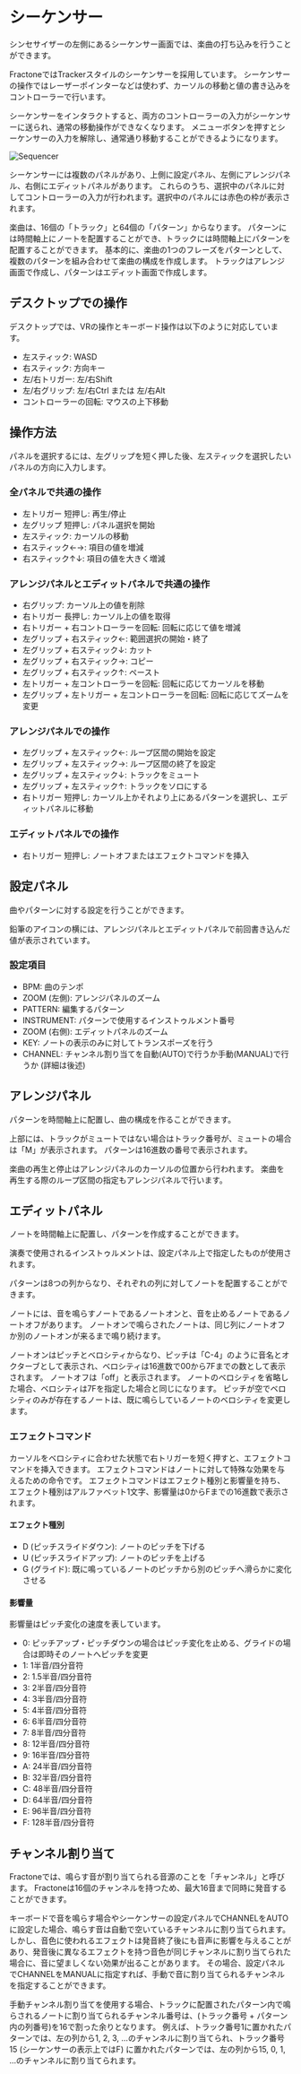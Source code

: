 # シーケンサー

シンセサイザーの左側にあるシーケンサー画面では、楽曲の打ち込みを行うことができます。

FractoneではTrackerスタイルのシーケンサーを採用しています。
シーケンサーの操作ではレーザーポインターなどは使わず、カーソルの移動と値の書き込みをコントローラーで行います。

シーケンサーをインタラクトすると、両方のコントローラーの入力がシーケンサーに送られ、通常の移動操作ができなくなります。
メニューボタンを押すとシーケンサーの入力を解除し、通常通り移動することができるようになります。

![Sequencer](images/sequencer.png)

シーケンサーには複数のパネルがあり、上側に設定パネル、左側にアレンジパネル、右側にエディットパネルがあります。
これらのうち、選択中のパネルに対してコントローラーの入力が行われます。選択中のパネルには赤色の枠が表示されます。

楽曲は、16個の「トラック」と64個の「パターン」からなります。
パターンには時間軸上にノートを配置することができ、トラックには時間軸上にパターンを配置することができます。
基本的に、楽曲の1つのフレーズをパターンとして、複数のパターンを組み合わせて楽曲の構成を作成します。
トラックはアレンジ画面で作成し、パターンはエディット画面で作成します。

## デスクトップでの操作

デスクトップでは、VRの操作とキーボード操作は以下のように対応しています。

- 左スティック: WASD
- 右スティック: 方向キー
- 左/右トリガー: 左/右Shift
- 左/右グリップ: 左/右Ctrl または 左/右Alt
- コントローラーの回転: マウスの上下移動

## 操作方法

パネルを選択するには、左グリップを短く押した後、左スティックを選択したいパネルの方向に入力します。

### 全パネルで共通の操作

- 左トリガー 短押し: 再生/停止
- 左グリップ 短押し: パネル選択を開始
- 左スティック: カーソルの移動
- 右スティック←→: 項目の値を増減
- 右スティック↑↓: 項目の値を大きく増減

### アレンジパネルとエディットパネルで共通の操作

- 右グリップ: カーソル上の値を削除
- 右トリガー 長押し: カーソル上の値を取得
- 右トリガー + 右コントローラーを回転: 回転に応じて値を増減
- 左グリップ + 右スティック←: 範囲選択の開始・終了
- 左グリップ + 右スティック↓: カット
- 左グリップ + 右スティック→: コピー
- 左グリップ + 右スティック↑: ペースト
- 左トリガー + 左コントローラーを回転: 回転に応じてカーソルを移動
- 左グリップ + 左トリガー + 左コントローラーを回転: 回転に応じてズームを変更

### アレンジパネルでの操作

- 左グリップ + 左スティック←: ループ区間の開始を設定
- 左グリップ + 左スティック→: ループ区間の終了を設定
- 左グリップ + 左スティック↓: トラックをミュート
- 左グリップ + 左スティック↑: トラックをソロにする
- 右トリガー 短押し: カーソル上かそれより上にあるパターンを選択し、エディットパネルに移動

### エディットパネルでの操作

- 右トリガー 短押し: ノートオフまたはエフェクトコマンドを挿入

## 設定パネル

曲やパターンに対する設定を行うことができます。

鉛筆のアイコンの横には、アレンジパネルとエディットパネルで前回書き込んだ値が表示されています。

### 設定項目

- BPM: 曲のテンポ
- ZOOM (左側): アレンジパネルのズーム
- PATTERN: 編集するパターン
- INSTRUMENT: パターンで使用するインストゥルメント番号
- ZOOM (右側): エディットパネルのズーム
- KEY: ノートの表示のみに対してトランスポーズを行う
- CHANNEL: チャンネル割り当てを自動(AUTO)で行うか手動(MANUAL)で行うか (詳細は後述)

## アレンジパネル

パターンを時間軸上に配置し、曲の構成を作ることができます。

上部には、トラックがミュートではない場合はトラック番号が、ミュートの場合は「M」が表示されます。
パターンは16進数の番号で表示されます。

楽曲の再生と停止はアレンジパネルのカーソルの位置から行われます。
楽曲を再生する際のループ区間の指定もアレンジパネルで行います。

## エディットパネル

ノートを時間軸上に配置し、パターンを作成することができます。

演奏で使用されるインストゥルメントは、設定パネル上で指定したものが使用されます。

パターンは8つの列からなり、それぞれの列に対してノートを配置することができます。

ノートには、音を鳴らすノートであるノートオンと、音を止めるノートであるノートオフがあります。
ノートオンで鳴らされたノートは、同じ列にノートオフか別のノートオンが来るまで鳴り続けます。

ノートオンはピッチとベロシティからなり、ピッチは「C-4」のように音名とオクターブとして表示され、ベロシティは16進数で00から7Fまでの数として表示されます。
ノートオフは「off」と表示されます。
ノートのベロシティを省略した場合、ベロシティは7Fを指定した場合と同じになります。
ピッチが空でベロシティのみが存在するノートは、既に鳴らしているノートのベロシティを変更します。

### エフェクトコマンド

カーソルをベロシティに合わせた状態で右トリガーを短く押すと、エフェクトコマンドを挿入できます。
エフェクトコマンドはノートに対して特殊な効果を与えるための命令です。
エフェクトコマンドはエフェクト種別と影響量を持ち、エフェクト種別はアルファベット1文字、影響量は0からFまでの16進数で表示されます。

#### エフェクト種別

- D (ピッチスライドダウン): ノートのピッチを下げる
- U (ピッチスライドアップ): ノートのピッチを上げる
- G (グライド): 既に鳴っているノートのピッチから別のピッチへ滑らかに変化させる

#### 影響量

影響量はピッチ変化の速度を表しています。

- 0: ピッチアップ・ピッチダウンの場合はピッチ変化を止める、グライドの場合は即時そのノートへピッチを変更
- 1: 1半音/四分音符
- 2: 1.5半音/四分音符
- 3: 2半音/四分音符
- 4: 3半音/四分音符
- 5: 4半音/四分音符
- 6: 6半音/四分音符
- 7: 8半音/四分音符
- 8: 12半音/四分音符
- 9: 16半音/四分音符
- A: 24半音/四分音符
- B: 32半音/四分音符
- C: 48半音/四分音符
- D: 64半音/四分音符
- E: 96半音/四分音符
- F: 128半音/四分音符

## チャンネル割り当て

Fractoneでは、鳴らす音が割り当てられる音源のことを「チャンネル」と呼びます。
Fractoneは16個のチャンネルを持つため、最大16音まで同時に発音することができます。

キーボードで音を鳴らす場合やシーケンサーの設定パネルでCHANNELをAUTOに設定した場合、鳴らす音は自動で空いているチャンネルに割り当てられます。
しかし、音色に使われるエフェクトは発音終了後にも音声に影響を与えることがあり、発音後に異なるエフェクトを持つ音色が同じチャンネルに割り当てられた場合に、音に望ましくない効果が出ることがあります。
その場合、設定パネルでCHANNELをMANUALに指定すれば、手動で音に割り当てられるチャンネルを指定することができます。

手動チャンネル割り当てを使用する場合、トラックに配置されたパターン内で鳴らされるノートに割り当てられるチャンネル番号は、(トラック番号 + パターン内の列番号)を16で割った余りとなります。
例えば、トラック番号1に置かれたパターンでは、左の列から1, 2, 3, ...のチャンネルに割り当てられ、トラック番号15 (シーケンサーの表示上ではF) に置かれたパターンでは、左の列から15, 0, 1, ...のチャンネルに割り当てられます。
